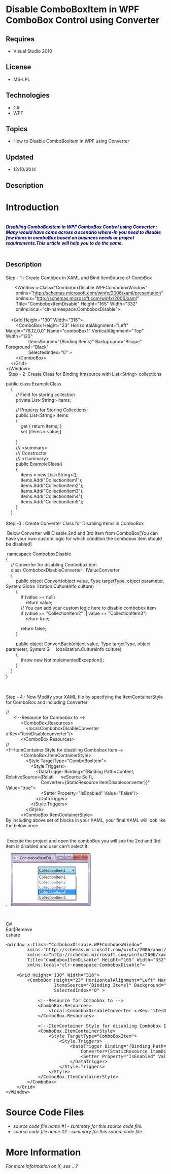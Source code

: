 # Disable ComboBoxItem in WPF ComboBox Control using Converter
## Requires
- Visual Studio 2010
## License
- MS-LPL
## Technologies
- C#
- WPF
## Topics
- How to Disable ComboBoxItem in WPF using Converter
## Updated
- 12/10/2014
## Description

<h1>Introduction</h1>
<p><span style="color:#000080"><em><br>
<strong>Disabling ComboBoxItem in WPF ComboBox Control using Converter : Many would have come across a scenario where-in you need to disable few items in comboBox based on businees needs or project requirements.This article will help you to do the same.</strong></em></span></p>
<h1><span style="font-size:20px; font-weight:bold">Description</span></h1>
<p>Step - 1 : Create Combbox in XAML and Bind ItemSource of CombBox</p>
<p>&nbsp;&nbsp;&nbsp;&nbsp;&nbsp;&nbsp; &lt;Window x:Class=&quot;ComboboxDisable.WPFComboboxWindow&quot;<br>
&nbsp;&nbsp;&nbsp;&nbsp;&nbsp;&nbsp;&nbsp; xmlns=&quot;<a href="http://schemas.microsoft.com/winfx/2006/xaml/presentation">http://schemas.microsoft.com/winfx/2006/xaml/presentation</a>&quot;<br>
&nbsp;&nbsp;&nbsp;&nbsp;&nbsp;&nbsp;&nbsp; xmlns:x=&quot;<a href="http://schemas.microsoft.com/winfx/2006/xaml">http://schemas.microsoft.com/winfx/2006/xaml</a>&quot;<br>
&nbsp;&nbsp;&nbsp;&nbsp;&nbsp;&nbsp;&nbsp; Title=&quot;ComboboxItemDisable&quot; Height=&quot;165&quot; Width=&quot;332&quot;<br>
&nbsp;&nbsp;&nbsp;&nbsp;&nbsp;&nbsp;&nbsp; xmlns:local=&quot;clr-namespace:ComboboxDisable&quot;&gt;<br>
&nbsp;&nbsp;&nbsp;&nbsp;&nbsp;&nbsp;&nbsp; <br>
&nbsp;&nbsp;&nbsp; &lt;Grid Height=&quot;130&quot; Width=&quot;316&quot;&gt;<br>
&nbsp;&nbsp;&nbsp;&nbsp;&nbsp;&nbsp;&nbsp; &lt;ComboBox Height=&quot;23&quot; HorizontalAlignment=&quot;Left&quot; Margin=&quot;78,12,0,0&quot; Name=&quot;comboBox1&quot; VerticalAlignment=&quot;Top&quot; Width=&quot;120&quot;
<br>
&nbsp;&nbsp;&nbsp;&nbsp;&nbsp;&nbsp;&nbsp;&nbsp;&nbsp;&nbsp;&nbsp;&nbsp;&nbsp;&nbsp;&nbsp;&nbsp;&nbsp; ItemsSource=&quot;{Binding Items}&quot; Background=&quot;Bisque&quot; Foreground=&quot;Black&quot;<br>
&nbsp;&nbsp;&nbsp;&nbsp;&nbsp;&nbsp;&nbsp;&nbsp;&nbsp;&nbsp;&nbsp;&nbsp;&nbsp;&nbsp;&nbsp;&nbsp;&nbsp; SelectedIndex=&quot;0&quot; &gt;<br>
&nbsp;&nbsp;&nbsp;&nbsp;&nbsp;&nbsp;&nbsp; &lt;/ComboBox&gt;<br>
&nbsp;&nbsp;&nbsp; &lt;/Grid&gt;<br>
&lt;/Window&gt; <br>
&nbsp; Step - 2 :Create Class for Binding Itmsource with List&lt;String&gt; collections</p>
<p>public class ExampleClass <br>
&nbsp;&nbsp;&nbsp; {<br>
&nbsp;&nbsp;&nbsp;&nbsp;&nbsp;&nbsp;&nbsp; // Field for storing collection<br>
&nbsp;&nbsp;&nbsp;&nbsp;&nbsp;&nbsp;&nbsp; private List&lt;String&gt; items;</p>
<p>&nbsp;&nbsp;&nbsp;&nbsp;&nbsp;&nbsp;&nbsp; // Property for Storing Collections<br>
&nbsp;&nbsp;&nbsp;&nbsp;&nbsp;&nbsp;&nbsp; public List&lt;String&gt; Items<br>
&nbsp;&nbsp;&nbsp;&nbsp;&nbsp;&nbsp;&nbsp; {<br>
&nbsp;&nbsp;&nbsp;&nbsp;&nbsp;&nbsp;&nbsp;&nbsp;&nbsp;&nbsp;&nbsp; get { return items; }<br>
&nbsp;&nbsp;&nbsp;&nbsp;&nbsp;&nbsp;&nbsp;&nbsp;&nbsp;&nbsp;&nbsp; set {items = value;}<br>
&nbsp;&nbsp;&nbsp;&nbsp;&nbsp;&nbsp;&nbsp;&nbsp;&nbsp;&nbsp;&nbsp; <br>
&nbsp;&nbsp;&nbsp;&nbsp;&nbsp;&nbsp;&nbsp; }<br>
&nbsp;&nbsp;&nbsp;&nbsp;&nbsp;&nbsp;&nbsp; /// &lt;summary&gt;<br>
&nbsp;&nbsp;&nbsp;&nbsp;&nbsp;&nbsp;&nbsp; /// Constructor<br>
&nbsp;&nbsp;&nbsp;&nbsp;&nbsp;&nbsp;&nbsp; /// &lt;/summary&gt;<br>
&nbsp;&nbsp;&nbsp;&nbsp;&nbsp;&nbsp;&nbsp; public ExampleClass()<br>
&nbsp;&nbsp;&nbsp;&nbsp;&nbsp;&nbsp;&nbsp; {&nbsp;&nbsp; <br>
&nbsp;&nbsp;&nbsp;&nbsp;&nbsp;&nbsp;&nbsp;&nbsp;&nbsp;&nbsp;&nbsp; items = new List&lt;String&gt;();<br>
&nbsp;&nbsp;&nbsp;&nbsp;&nbsp;&nbsp;&nbsp;&nbsp;&nbsp;&nbsp;&nbsp; items.Add(&quot;CollectionItem1&quot;);<br>
&nbsp;&nbsp;&nbsp;&nbsp;&nbsp;&nbsp;&nbsp;&nbsp;&nbsp;&nbsp;&nbsp; items.Add(&quot;CollectionItem2&quot;);<br>
&nbsp;&nbsp;&nbsp;&nbsp;&nbsp;&nbsp;&nbsp;&nbsp;&nbsp;&nbsp;&nbsp; items.Add(&quot;CollectionItem3&quot;);<br>
&nbsp;&nbsp;&nbsp;&nbsp;&nbsp;&nbsp;&nbsp;&nbsp;&nbsp;&nbsp;&nbsp; items.Add(&quot;CollectionItem4&quot;);<br>
&nbsp;&nbsp;&nbsp;&nbsp;&nbsp;&nbsp;&nbsp;&nbsp;&nbsp;&nbsp;&nbsp; items.Add(&quot;CollectionItem5&quot;);<br>
&nbsp;&nbsp;&nbsp;&nbsp;&nbsp;&nbsp;&nbsp; }<br>
&nbsp;&nbsp;&nbsp; }<br>
&nbsp; <br>
Step -3 : Create Converter Class for Disabling Items in ComboBox&nbsp;</p>
<p>&nbsp;Below Converter will Disable 2nd and 3rd Item from ComboBox[You can have your own custom logic for which conditon the combobox item should be disabled]</p>
<p>&nbsp;namespace ComboboxDisable<br>
{<br>
&nbsp;&nbsp;&nbsp; // Converter for disabling ComboboxItem<br>
&nbsp;&nbsp;&nbsp; class ComboboxDisableConverter : IValueConverter<br>
&nbsp;&nbsp;&nbsp; {<br>
&nbsp;&nbsp;&nbsp;&nbsp;&nbsp;&nbsp;&nbsp; public object Convert(object value, Type targetType, object parameter, System.Globa&nbsp;&nbsp;lization.CultureInfo culture)<br>
&nbsp;&nbsp;&nbsp;&nbsp;&nbsp;&nbsp;&nbsp; {<br>
&nbsp;&nbsp;&nbsp;&nbsp;&nbsp;&nbsp;&nbsp;&nbsp;&nbsp;&nbsp;&nbsp; if (value == null)<br>
&nbsp;&nbsp;&nbsp;&nbsp;&nbsp;&nbsp;&nbsp;&nbsp;&nbsp;&nbsp;&nbsp;&nbsp;&nbsp;&nbsp;&nbsp; return value;<br>
&nbsp;&nbsp;&nbsp;&nbsp;&nbsp;&nbsp;&nbsp;&nbsp;&nbsp;&nbsp;&nbsp; // You can add your custom logic here to disable combobox item<br>
&nbsp;&nbsp;&nbsp;&nbsp;&nbsp;&nbsp;&nbsp;&nbsp;&nbsp;&nbsp;&nbsp; if (value == &quot;CollectionItem2&quot; || value == &quot;CollectionItem3&quot;)<br>
&nbsp;&nbsp;&nbsp;&nbsp;&nbsp;&nbsp;&nbsp;&nbsp;&nbsp;&nbsp;&nbsp;&nbsp;&nbsp;&nbsp;&nbsp; return true;</p>
<p>&nbsp;&nbsp;&nbsp;&nbsp;&nbsp;&nbsp;&nbsp;&nbsp;&nbsp;&nbsp;&nbsp; return false;<br>
&nbsp;&nbsp;&nbsp;&nbsp;&nbsp;&nbsp;&nbsp; }</p>
<p>&nbsp;&nbsp;&nbsp;&nbsp;&nbsp;&nbsp;&nbsp; public object ConvertBack(object value, Type targetType, object parameter, System.G&nbsp;&nbsp;&nbsp;&nbsp;&nbsp;lobalization.CultureInfo culture)<br>
&nbsp;&nbsp;&nbsp;&nbsp;&nbsp;&nbsp;&nbsp; {<br>
&nbsp;&nbsp;&nbsp;&nbsp;&nbsp;&nbsp;&nbsp;&nbsp;&nbsp;&nbsp;&nbsp; throw new NotImplementedException();<br>
&nbsp;&nbsp;&nbsp;&nbsp;&nbsp;&nbsp;&nbsp; }<br>
&nbsp;&nbsp;&nbsp; }<br>
}<br>
&nbsp; <br>
&nbsp;</p>
<p>Step - 4 : Now Modify your XAML file by specifying the ItemContainerStyle for ComboBox and including Converter</p>
<p>//<br>
&nbsp;&nbsp;&nbsp;&nbsp;&nbsp; &lt;!--Resource for Combobox to --&gt;<br>
&nbsp;&nbsp;&nbsp;&nbsp;&nbsp;&nbsp;&nbsp;&nbsp;&nbsp;&nbsp;&nbsp; &lt;ComboBox.Resources&gt;<br>
&nbsp;&nbsp;&nbsp;&nbsp;&nbsp;&nbsp;&nbsp;&nbsp;&nbsp;&nbsp;&nbsp;&nbsp;&nbsp;&nbsp;&nbsp; &lt;local:ComboboxDisableConverter x:Key=&quot;itemDisableconverter&quot;/&gt;<br>
&nbsp;&nbsp;&nbsp;&nbsp;&nbsp;&nbsp;&nbsp;&nbsp;&nbsp;&nbsp;&nbsp; &lt;/ComboBox.Resources&gt;<br>
//&nbsp;&nbsp;&nbsp;&nbsp; <br>
&lt;!--ItemContainer Style for disabling Combobox Item--&gt;<br>
&nbsp;&nbsp;&nbsp;&nbsp;&nbsp;&nbsp;&nbsp;&nbsp;&nbsp;&nbsp;&nbsp; &lt;ComboBox.ItemContainerStyle&gt;<br>
&nbsp;&nbsp;&nbsp;&nbsp;&nbsp;&nbsp;&nbsp;&nbsp;&nbsp;&nbsp;&nbsp;&nbsp;&nbsp;&nbsp;&nbsp; &lt;Style TargetType=&quot;ComboBoxItem&quot;&gt;<br>
&nbsp;&nbsp;&nbsp;&nbsp;&nbsp;&nbsp;&nbsp;&nbsp;&nbsp;&nbsp;&nbsp;&nbsp;&nbsp;&nbsp;&nbsp;&nbsp;&nbsp;&nbsp;&nbsp; &lt;Style.Triggers&gt;<br>
&nbsp;&nbsp;&nbsp;&nbsp;&nbsp;&nbsp;&nbsp;&nbsp;&nbsp;&nbsp;&nbsp;&nbsp;&nbsp;&nbsp;&nbsp;&nbsp;&nbsp;&nbsp;&nbsp;&nbsp;&nbsp;&nbsp;&nbsp; &lt;DataTrigger Binding=&quot;{Binding Path=Content, RelativeSource={Relati&nbsp;&nbsp;&nbsp;&nbsp;&nbsp;&nbsp;veSource Self},
<br>
&nbsp;&nbsp;&nbsp;&nbsp;&nbsp;&nbsp;&nbsp;&nbsp;&nbsp;&nbsp;&nbsp;&nbsp;&nbsp;&nbsp;&nbsp;&nbsp;&nbsp;&nbsp;&nbsp;&nbsp;&nbsp;&nbsp;&nbsp;&nbsp;&nbsp;&nbsp;&nbsp; Converter={StaticResource itemDisableconverter}}&quot; Value=&quot;true&quot;&gt;<br>
&nbsp;&nbsp;&nbsp;&nbsp;&nbsp;&nbsp;&nbsp;&nbsp;&nbsp;&nbsp;&nbsp;&nbsp;&nbsp;&nbsp;&nbsp;&nbsp;&nbsp;&nbsp;&nbsp;&nbsp;&nbsp;&nbsp;&nbsp;&nbsp;&nbsp;&nbsp;&nbsp; &lt;Setter Property=&quot;IsEnabled&quot; Value=&quot;False&quot;/&gt;<br>
&nbsp;&nbsp;&nbsp;&nbsp;&nbsp;&nbsp;&nbsp;&nbsp;&nbsp;&nbsp;&nbsp;&nbsp;&nbsp;&nbsp;&nbsp;&nbsp;&nbsp;&nbsp;&nbsp;&nbsp;&nbsp;&nbsp;&nbsp; &lt;/DataTrigger&gt;<br>
&nbsp;&nbsp;&nbsp;&nbsp;&nbsp;&nbsp;&nbsp;&nbsp;&nbsp;&nbsp;&nbsp;&nbsp;&nbsp;&nbsp;&nbsp;&nbsp;&nbsp;&nbsp;&nbsp; &lt;/Style.Triggers&gt;<br>
&nbsp;&nbsp;&nbsp;&nbsp;&nbsp;&nbsp;&nbsp;&nbsp;&nbsp;&nbsp;&nbsp;&nbsp;&nbsp;&nbsp;&nbsp; &lt;/Style&gt;<br>
&nbsp;&nbsp;&nbsp;&nbsp;&nbsp;&nbsp;&nbsp;&nbsp;&nbsp;&nbsp;&nbsp; &lt;/ComboBox.ItemContainerStyle&gt;
<br>
By including above set of blocks in your XAML, your final XAML will look like the below once</p>
<p><br>
&nbsp;Execute the project and open the comboBox you will see the 2nd and 3rd item is disabled and user can't select it.</p>
<p><em>.&nbsp;&nbsp;&nbsp;<img id="102655" src="102655-disablecomboboxitem-wpf.png" alt="" width="252" height="166"></em></p>
<p>&nbsp;</p>
<div class="scriptcode">
<div class="pluginEditHolder" pluginCommand="mceScriptCode">
<div class="title"><span>C#</span></div>
<div class="pluginLinkHolder"><span class="pluginEditHolderLink">Edit</span>|<span class="pluginRemoveHolderLink">Remove</span></div>
<span class="hidden">csharp</span>

<div class="preview">
<pre class="csharp">&lt;Window&nbsp;x:Class=<span class="cs__string">&quot;ComboboxDisable.WPFComboboxWindow&quot;</span>&nbsp;
&nbsp;&nbsp;&nbsp;&nbsp;&nbsp;&nbsp;&nbsp;&nbsp;xmlns=<span class="cs__string">&quot;http://schemas.microsoft.com/winfx/2006/xaml/presentation&quot;</span>&nbsp;
&nbsp;&nbsp;&nbsp;&nbsp;&nbsp;&nbsp;&nbsp;&nbsp;xmlns:x=<span class="cs__string">&quot;http://schemas.microsoft.com/winfx/2006/xaml&quot;</span>&nbsp;
&nbsp;&nbsp;&nbsp;&nbsp;&nbsp;&nbsp;&nbsp;&nbsp;Title=<span class="cs__string">&quot;ComboboxItemDisable&quot;</span>&nbsp;Height=<span class="cs__string">&quot;165&quot;</span>&nbsp;Width=<span class="cs__string">&quot;332&quot;</span>&nbsp;
&nbsp;&nbsp;&nbsp;&nbsp;&nbsp;&nbsp;&nbsp;&nbsp;xmlns:local=<span class="cs__string">&quot;clr-namespace:ComboboxDisable&quot;</span>&gt;&nbsp;
&nbsp;&nbsp;&nbsp;&nbsp;&nbsp;&nbsp;&nbsp;&nbsp;&nbsp;
&nbsp;&nbsp;&nbsp;&nbsp;&lt;Grid&nbsp;Height=<span class="cs__string">&quot;130&quot;</span>&nbsp;Width=<span class="cs__string">&quot;316&quot;</span>&gt;&nbsp;
&nbsp;&nbsp;&nbsp;&nbsp;&nbsp;&nbsp;&nbsp;&nbsp;&lt;ComboBox&nbsp;Height=<span class="cs__string">&quot;23&quot;</span>&nbsp;HorizontalAlignment=<span class="cs__string">&quot;Left&quot;</span>&nbsp;Margin=<span class="cs__string">&quot;78,12,0,0&quot;</span>&nbsp;Name=<span class="cs__string">&quot;comboBox1&quot;</span>&nbsp;VerticalAlignment=<span class="cs__string">&quot;Top&quot;</span>&nbsp;Width=<span class="cs__string">&quot;120&quot;</span>&nbsp;&nbsp;
&nbsp;&nbsp;&nbsp;&nbsp;&nbsp;&nbsp;&nbsp;&nbsp;&nbsp;&nbsp;&nbsp;&nbsp;&nbsp;&nbsp;&nbsp;&nbsp;&nbsp;&nbsp;ItemsSource=<span class="cs__string">&quot;{Binding&nbsp;Items}&quot;</span>&nbsp;Background=<span class="cs__string">&quot;Bisque&quot;</span>&nbsp;Foreground=<span class="cs__string">&quot;Black&quot;</span>&nbsp;
&nbsp;&nbsp;&nbsp;&nbsp;&nbsp;&nbsp;&nbsp;&nbsp;&nbsp;&nbsp;&nbsp;&nbsp;&nbsp;&nbsp;&nbsp;&nbsp;&nbsp;&nbsp;SelectedIndex=<span class="cs__string">&quot;0&quot;</span>&nbsp;&gt;&nbsp;
&nbsp;&nbsp;&nbsp;
&nbsp;&nbsp;&nbsp;&nbsp;&nbsp;&nbsp;&nbsp;&nbsp;&nbsp;&nbsp;&nbsp;&nbsp;&lt;!--Resource&nbsp;<span class="cs__keyword">for</span>&nbsp;Combobox&nbsp;to&nbsp;--&gt;&nbsp;
&nbsp;&nbsp;&nbsp;&nbsp;&nbsp;&nbsp;&nbsp;&nbsp;&nbsp;&nbsp;&nbsp;&nbsp;&lt;ComboBox.Resources&gt;&nbsp;
&nbsp;&nbsp;&nbsp;&nbsp;&nbsp;&nbsp;&nbsp;&nbsp;&nbsp;&nbsp;&nbsp;&nbsp;&nbsp;&nbsp;&nbsp;&nbsp;&lt;local:ComboboxDisableConverter&nbsp;x:Key=<span class="cs__string">&quot;itemDisableconverter&quot;</span>/&gt;&nbsp;
&nbsp;&nbsp;&nbsp;&nbsp;&nbsp;&nbsp;&nbsp;&nbsp;&nbsp;&nbsp;&nbsp;&nbsp;&lt;/ComboBox.Resources&gt;&nbsp;
&nbsp;
&nbsp;&nbsp;&nbsp;&nbsp;&nbsp;&nbsp;&nbsp;&nbsp;&nbsp;&nbsp;&nbsp;&nbsp;&lt;!--ItemContainer&nbsp;Style&nbsp;<span class="cs__keyword">for</span>&nbsp;disabling&nbsp;Combobox&nbsp;Item--&gt;&nbsp;
&nbsp;&nbsp;&nbsp;&nbsp;&nbsp;&nbsp;&nbsp;&nbsp;&nbsp;&nbsp;&nbsp;&nbsp;&lt;ComboBox.ItemContainerStyle&gt;&nbsp;
&nbsp;&nbsp;&nbsp;&nbsp;&nbsp;&nbsp;&nbsp;&nbsp;&nbsp;&nbsp;&nbsp;&nbsp;&nbsp;&nbsp;&nbsp;&nbsp;&lt;Style&nbsp;TargetType=<span class="cs__string">&quot;ComboBoxItem&quot;</span>&gt;&nbsp;
&nbsp;&nbsp;&nbsp;&nbsp;&nbsp;&nbsp;&nbsp;&nbsp;&nbsp;&nbsp;&nbsp;&nbsp;&nbsp;&nbsp;&nbsp;&nbsp;&nbsp;&nbsp;&nbsp;&nbsp;&lt;Style.Triggers&gt;&nbsp;
&nbsp;&nbsp;&nbsp;&nbsp;&nbsp;&nbsp;&nbsp;&nbsp;&nbsp;&nbsp;&nbsp;&nbsp;&nbsp;&nbsp;&nbsp;&nbsp;&nbsp;&nbsp;&nbsp;&nbsp;&nbsp;&nbsp;&nbsp;&nbsp;&lt;DataTrigger&nbsp;Binding=&quot;{Binding&nbsp;Path=Content,&nbsp;RelativeSource={RelativeSource&nbsp;Self},&nbsp;&nbsp;
&nbsp;&nbsp;&nbsp;&nbsp;&nbsp;&nbsp;&nbsp;&nbsp;&nbsp;&nbsp;&nbsp;&nbsp;&nbsp;&nbsp;&nbsp;&nbsp;&nbsp;&nbsp;&nbsp;&nbsp;&nbsp;&nbsp;&nbsp;&nbsp;&nbsp;&nbsp;&nbsp;&nbsp;Converter={StaticResource&nbsp;itemDisableconverter}}<span class="cs__string">&quot;&nbsp;Value=&quot;</span><span class="cs__keyword">true</span>&quot;&gt;&nbsp;
&nbsp;&nbsp;&nbsp;&nbsp;&nbsp;&nbsp;&nbsp;&nbsp;&nbsp;&nbsp;&nbsp;&nbsp;&nbsp;&nbsp;&nbsp;&nbsp;&nbsp;&nbsp;&nbsp;&nbsp;&nbsp;&nbsp;&nbsp;&nbsp;&nbsp;&nbsp;&nbsp;&nbsp;&lt;Setter&nbsp;Property=<span class="cs__string">&quot;IsEnabled&quot;</span>&nbsp;Value=<span class="cs__string">&quot;False&quot;</span>/&gt;&nbsp;
&nbsp;&nbsp;&nbsp;&nbsp;&nbsp;&nbsp;&nbsp;&nbsp;&nbsp;&nbsp;&nbsp;&nbsp;&nbsp;&nbsp;&nbsp;&nbsp;&nbsp;&nbsp;&nbsp;&nbsp;&nbsp;&nbsp;&nbsp;&nbsp;&lt;/DataTrigger&gt;&nbsp;
&nbsp;&nbsp;&nbsp;&nbsp;&nbsp;&nbsp;&nbsp;&nbsp;&nbsp;&nbsp;&nbsp;&nbsp;&nbsp;&nbsp;&nbsp;&nbsp;&nbsp;&nbsp;&nbsp;&nbsp;&lt;/Style.Triggers&gt;&nbsp;
&nbsp;&nbsp;&nbsp;&nbsp;&nbsp;&nbsp;&nbsp;&nbsp;&nbsp;&nbsp;&nbsp;&nbsp;&nbsp;&nbsp;&nbsp;&nbsp;&lt;/Style&gt;&nbsp;
&nbsp;&nbsp;&nbsp;&nbsp;&nbsp;&nbsp;&nbsp;&nbsp;&nbsp;&nbsp;&nbsp;&nbsp;&lt;/ComboBox.ItemContainerStyle&gt;&nbsp;
&nbsp;&nbsp;&nbsp;&nbsp;&nbsp;&nbsp;&nbsp;&nbsp;&lt;/ComboBox&gt;&nbsp;
&nbsp;&nbsp;&nbsp;&nbsp;&lt;/Grid&gt;&nbsp;
&lt;/Window&gt;&nbsp;&nbsp;
</pre>
</div>
</div>
</div>
<h1><span>Source Code Files</span></h1>
<ul>
<li><em>source code file name #1 - summary for this source code file.</em> </li><li><em><em>source code file name #2 - summary for this source code file.</em></em>
</li></ul>
<h1>More Information</h1>
<p><em>For more information on X, see ...?</em></p>
